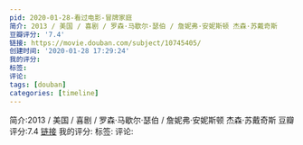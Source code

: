 ```yaml
---
pid: 2020-01-28-看过电影-冒牌家庭
简介: 2013 / 美国 / 喜剧 / 罗森·马歇尔·瑟伯 / 詹妮弗·安妮斯顿 杰森·苏戴奇斯
豆瓣评分: '7.4'
链接: https://movie.douban.com/subject/10745405/
创建时间: '2020-01-28 17:29:24'
我的评分:
标签:
评论:
tags: [douban]
categories: [timeline]
---
```

简介:2013 / 美国 / 喜剧 / 罗森·马歇尔·瑟伯 / 詹妮弗·安妮斯顿 杰森·苏戴奇斯
豆瓣评分:7.4
[链接](https://movie.douban.com/subject/10745405/)
我的评分:
标签:
评论:
